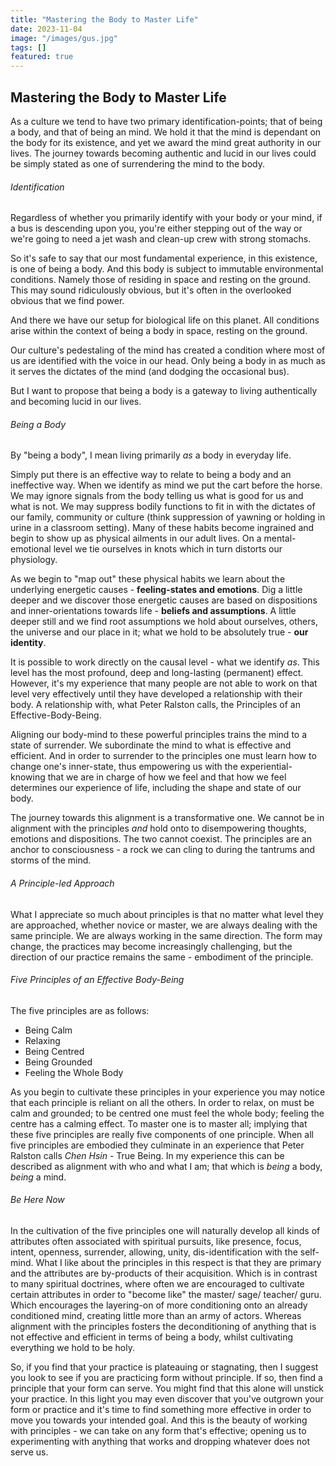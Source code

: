 ```yaml
---
title: "Mastering the Body to Master Life"
date: 2023-11-04
image: "/images/gus.jpg"
tags: []
featured: true
---
```

## Mastering the Body to Master Life

As a culture we tend to have two primary identification-points; that of being a body, and that of being an mind. We hold it that the mind is dependant on the body for its existence, and yet we award the mind great authority in our lives. The journey towards becoming authentic and lucid in our lives could be simply stated as  one of surrendering the mind to the body. 

###### Identification

Regardless of whether you primarily identify with your body or your mind, if a bus is descending upon you, you're either stepping out of the way or we're going to need a jet wash and clean-up crew with strong stomachs. 

So it's safe to say that our most fundamental experience, in this existence, is one of being a body. And this body is subject to immutable environmental conditions. Namely those of residing in space and resting on the ground. This may sound ridiculously obvious, but it's often in the overlooked obvious that we find power. 

And there we have our setup for biological life on this planet. All conditions arise within the context of being a body in space, resting on the ground. 

Our culture's pedestaling of the mind has created a condition where most of us are identified with the voice in our head. Only being a body in as much as it serves the dictates of the mind (and dodging the occasional bus). 

But I want to propose that being a body is a gateway to living authentically and becoming lucid in our lives.

###### Being a Body

By "being a body", I mean living primarily *as* a body in everyday life. 

Simply put there is an effective way to relate to being a body and an ineffective way. When we identify as mind we put the cart before the horse. We may ignore signals from the body telling us what is good for us and what is not. We may suppress bodily functions to fit in with the dictates of our family, community or culture (think suppression of yawning or holding in urine in a classroom setting). Many of these habits become ingrained and begin to show up as physical ailments in our adult lives. On a mental-emotional level we tie ourselves in knots which in turn distorts our physiology. 

As we begin to "map out" these physical habits we learn about the underlying energetic causes - **feeling-states and emotions**. Dig a little deeper and we discover those energetic causes are based on dispositions and inner-orientations towards life - **beliefs and assumptions**. A little deeper still and we find root assumptions we hold about ourselves, others, the universe and our place in it; what we hold to be absolutely true - **our identity**. 

It is possible to work directly on the causal level - what we identify *as*. This level has the most profound, deep and long-lasting (permanent) effect. However, it's my experience that many people are not able to work on that level very effectively until they have developed a relationship with their body. A relationship with, what Peter Ralston calls, the Principles of an Effective-Body-Being. 

Aligning our body-mind to these powerful principles trains the mind to a state of surrender. We subordinate the mind to what is effective and efficient. And in order to surrender to the principles one must learn how to change one's inner-state, thus empowering us with the experiential-knowing  that we are in charge of how we feel and that how we feel determines our experience of life, including the shape and state of our body. 

The journey towards this alignment is a transformative one. We cannot be in alignment with the principles *and* hold onto to disempowering thoughts, emotions and dispositions. The two cannot coexist. The principles are an anchor to consciousness - a rock we can cling to during the tantrums and storms of the mind. 

###### A Principle-led Approach

What I appreciate so much about principles is that no matter what level they are approached, whether novice or master, we are always dealing with the same principle. We are always working in the same direction. The form may change, the practices may become increasingly challenging, but the direction of our practice remains the same - embodiment of the principle.

###### Five Principles of an Effective Body-Being

The five principles are as follows:

- Being Calm
- Relaxing
- Being Centred
- Being Grounded
- Feeling the Whole Body

As you begin to cultivate these principles in your experience you may notice that each principle is reliant on all the others. In order to relax, on must be calm and grounded; to be centred one must feel the whole body; feeling the centre has a calming effect. To master one is to master all; implying that these five principles are really five components of one principle. When all five principles are embodied they culminate in an experience that Peter Ralston calls *Chen Hsin* - True Being. In my experience this can be described as alignment with who and what I am; that which is *being* a body, *being* a mind.

###### Be Here Now

In the cultivation of the five principles one will naturally develop all kinds of attributes often associated with spiritual pursuits, like presence, focus, intent, openness, surrender, allowing, unity, dis-identification with the self-mind. What I like about the principles in this respect is that they are primary and the attributes are by-products of their acquisition. Which is in contrast to many spiritual doctrines, where often we are encouraged to cultivate certain attributes in order to "become like" the master/ sage/ teacher/ guru. Which encourages the layering-on of more conditioning onto an already conditioned mind, creating little more than an army of actors. Whereas alignment with the principles fosters the deconditioning of anything that is not effective and efficient in terms of being a body, whilst cultivating everything we hold to be holy. 

So, if you find that your practice is plateauing or stagnating, then I suggest you look to see if you are practicing form without principle. If so, then find a principle that your form can serve. You might find that this alone will unstick your practice. In this light you may even discover that you've outgrown your form or practice and it's time to find something more effective in order to move you towards your intended goal. And this is the beauty of working with principles - we can take on any form that's effective; opening us to experimenting with anything that works and dropping whatever does not serve us. 

